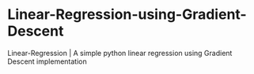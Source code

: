 # Linear-Regression-using-Gradient-Descent
Linear-Regression | A simple python linear regression using Gradient Descent implementation
